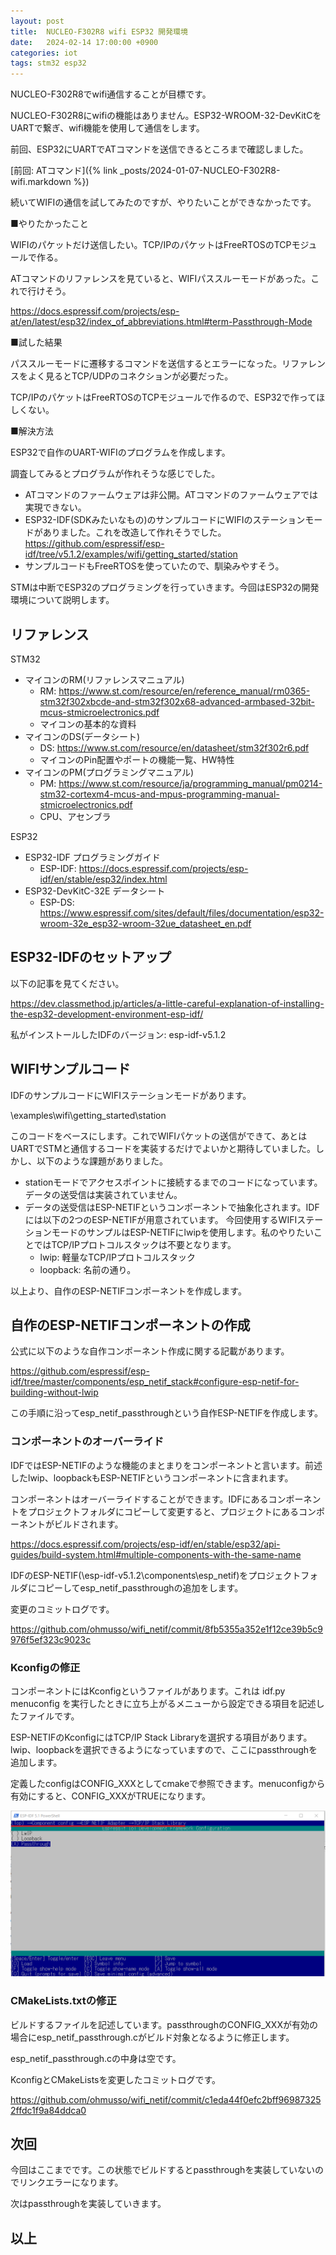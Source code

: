 ```yaml
---
layout: post
title:  NUCLEO-F302R8 wifi ESP32 開発環境
date:   2024-02-14 17:00:00 +0900
categories: iot
tags: stm32 esp32
---
```


NUCLEO-F302R8でwifi通信することが目標です。

NUCLEO-F302R8にwifiの機能はありません。ESP32-WROOM-32-DevKitCをUARTで繋ぎ、wifi機能を使用して通信をします。

前回、ESP32にUARTでATコマンドを送信できるところまで確認しました。

[前回: ATコマンド]({% link _posts/2024-01-07-NUCLEO-F302R8-wifi.markdown %})

続いてWIFIの通信を試してみたのですが、やりたいことができなかったです。

■やりたかったこと  

WIFIのパケットだけ送信したい。TCP/IPのパケットはFreeRTOSのTCPモジュールで作る。

ATコマンドのリファレンスを見ていると、WIFIパススルーモードがあった。これで行けそう。

<https://docs.espressif.com/projects/esp-at/en/latest/esp32/index_of_abbreviations.html#term-Passthrough-Mode>

■試した結果

パススルーモードに遷移するコマンドを送信するとエラーになった。リファレンスをよく見るとTCP/UDPのコネクションが必要だった。

TCP/IPのパケットはFreeRTOSのTCPモジュールで作るので、ESP32で作ってほしくない。

■解決方法

ESP32で自作のUART-WIFIのプログラムを作成します。

調査してみるとプログラムが作れそうな感じでした。

* ATコマンドのファームウェアは非公開。ATコマンドのファームウェアでは実現できない。
* ESP32-IDF(SDKみたいなもの)のサンプルコードにWIFIのステーションモードがありました。これを改造して作れそうでした。  
  <https://github.com/espressif/esp-idf/tree/v5.1.2/examples/wifi/getting_started/station>
* サンプルコードもFreeRTOSを使っていたので、馴染みやすそう。

STMは中断でESP32のプログラミングを行っていきます。今回はESP32の開発環境について説明します。

## リファレンス

STM32

* マイコンのRM(リファレンスマニュアル)
  * RM: <https://www.st.com/resource/en/reference_manual/rm0365-stm32f302xbcde-and-stm32f302x68-advanced-armbased-32bit-mcus-stmicroelectronics.pdf>
  * マイコンの基本的な資料
* マイコンのDS(データシート)
  * DS: <https://www.st.com/resource/en/datasheet/stm32f302r6.pdf>
  * マイコンのPin配置やポートの機能一覧、HW特性
* マイコンのPM(プログラミングマニュアル)
  * PM: <https://www.st.com/resource/ja/programming_manual/pm0214-stm32-cortexm4-mcus-and-mpus-programming-manual-stmicroelectronics.pdf>
  * CPU、アセンブラ

ESP32

* ESP32-IDF プログラミングガイド
  * ESP-IDF: <https://docs.espressif.com/projects/esp-idf/en/stable/esp32/index.html>
* ESP32-DevKitC-32E データシート
  * ESP-DS: <https://www.espressif.com/sites/default/files/documentation/esp32-wroom-32e_esp32-wroom-32ue_datasheet_en.pdf>

## ESP32-IDFのセットアップ

以下の記事を見てください。

<https://dev.classmethod.jp/articles/a-little-careful-explanation-of-installing-the-esp32-development-environment-esp-idf/>

私がインストールしたIDFのバージョン: esp-idf-v5.1.2

## WIFIサンプルコード

IDFのサンプルコードにWIFIステーションモードがあります。

\examples\wifi\getting_started\station

このコードをベースにします。これでWIFIパケットの送信ができて、あとはUARTでSTMと通信するコードを実装するだけでよいかと期待していました。しかし、以下のような課題がありました。

* stationモードでアクセスポイントに接続するまでのコードになっています。データの送受信は実装されていません。
* データの送受信はESP-NETIFというコンポーネントで抽象化されます。IDFには以下の2つのESP-NETIFが用意されています。
  今回使用するWIFIステーションモードのサンプルはESP-NETIFにlwipを使用します。私のやりたいことではTCP/IPプロトコルスタックは不要となります。
  * lwip: 軽量なTCP/IPプロトコルスタック
  * loopback: 名前の通り。

以上より、自作のESP-NETIFコンポーネントを作成します。

## 自作のESP-NETIFコンポーネントの作成

公式に以下のような自作コンポーネント作成に関する記載があります。

<https://github.com/espressif/esp-idf/tree/master/components/esp_netif_stack#configure-esp-netif-for-building-without-lwip>

この手順に沿ってesp_netif_passthroughという自作ESP-NETIFを作成します。

### コンポーネントのオーバーライド

IDFではESP-NETIFのような機能のまとまりをコンポーネントと言います。前述したlwip、loopbackもESP-NETIFというコンポーネントに含まれます。

コンポーネントはオーバーライドすることができます。IDFにあるコンポーネントをプロジェクトフォルダにコピーして変更すると、プロジェクトにあるコンポーネントがビルドされます。

<https://docs.espressif.com/projects/esp-idf/en/stable/esp32/api-guides/build-system.html#multiple-components-with-the-same-name>

IDFのESP-NETIF(\esp-idf-v5.1.2\components\esp_netif)をプロジェクトフォルダにコピーしてesp_netif_passthroughの追加をします。

変更のコミットログです。

<https://github.com/ohmusso/wifi_netif/commit/8fb5355a352e1f12ce39b5c9976f5ef323c9023c>

### Kconfigの修正

コンポーネントにはKconfigというファイルがあります。これは idf.py menuconfig を実行したときに立ち上がるメニューから設定できる項目を記述したファイルです。

ESP-NETIFのKconfigにはTCP/IP Stack Libraryを選択する項目があります。lwip、loopbackを選択できるようになっていますので、ここにpassthroughを追加します。

定義したconfigはCONFIG_XXXとしてcmakeで参照できます。menuconfigから有効にすると、CONFIG_XXXがTRUEになります。

![menuconfig](/assets/images/image-2024-02-15-wifi-netif-config.png)

### CMakeLists.txtの修正

ビルドするファイルを記述しています。passthroughのCONFIG_XXXが有効の場合にesp_netif_passthrough.cがビルド対象となるように修正します。

esp_netif_passthrough.cの中身は空です。

KconfigとCMakeListsを変更したコミットログです。

<https://github.com/ohmusso/wifi_netif/commit/c1eda44f0efc2bff969873252ffdc1f9a84ddca0>

## 次回

今回はここまでです。この状態でビルドするとpassthroughを実装していないのでリンクエラーになります。

次はpassthroughを実装していきます。

## 以上
